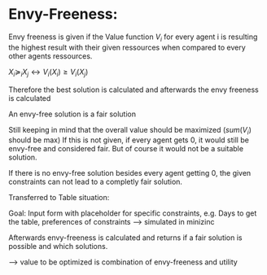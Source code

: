 # Envy-Freeness:
Envy freeness is given if the Value function $V_i$ for every agent i is resulting the highest result with their given ressources when compared to every other agents ressources. 

$X_i \succeq_i X_j \leftrightarrow V_i(X_i) \geq V_i(X_j)$

Therefore the best solution is calculated and afterwards the envy freeness is calculated

An envy-free solution is a fair solution 

Still keeping in mind that the overall value should be maximized ($sum(V_i)$ should be max)
If this is not given, if every agent gets 0, it would still be envy-free and considered fair. But of course it would not be a suitable solution.

If there is no envy-free solution besides every agent getting 0, the given constraints can not lead to a completly fair solution.

Transferred to Table situation:

Goal: Input form with placeholder for specific constraints, e.g. Days to get the table,
preferences of constraints
--> simulated in minizinc 

Afterwards envy-freeness is calculated and returns if a fair solution is possible and which solutions.

--> value to be optimized is combination of envy-freeness and utility
